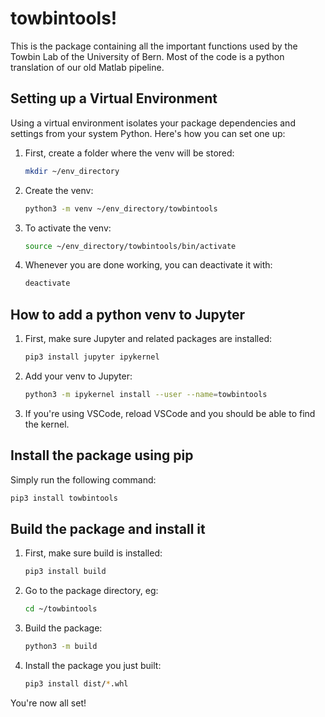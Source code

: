 # towbintools!

This is the package containing all the important functions used by the Towbin Lab of the University of Bern.
Most of the code is a python translation of our old Matlab pipeline.

## Setting up a Virtual Environment

Using a virtual environment isolates your package dependencies and settings from your system Python.
Here's how you can set one up:

1. First, create a folder where the venv will be stored:

   ```bash
   mkdir ~/env_directory

   ```

2. Create the venv:

   ```bash
   python3 -m venv ~/env_directory/towbintools

   ```

3. To activate the venv:

   ```bash
   source ~/env_directory/towbintools/bin/activate

   ```

4. Whenever you are done working, you can deactivate it with:

   ```bash
   deactivate
   ```

## How to add a python venv to Jupyter

1. First, make sure Jupyter and related packages are installed:

   ```bash
   pip3 install jupyter ipykernel
   ```

2. Add your venv to Jupyter:

   ```bash
   python3 -m ipykernel install --user --name=towbintools

   ```

3. If you're using VSCode, reload VSCode and you should be able to find the kernel.

## Install the package using pip

Simply run the following command:

```bash
pip3 install towbintools
```

## Build the package and install it

1. First, make sure build is installed:

   ```bash
   pip3 install build

   ```

2. Go to the package directory, eg:

   ```bash
   cd ~/towbintools

   ```

3. Build the package:

   ```bash
   python3 -m build

   ```

4. Install the package you just built:

   ```bash
   pip3 install dist/*.whl
   ```

You're now all set!
